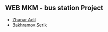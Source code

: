 ## WEB MKM - bus station Project

- <a href="https://github.com/adilzhapar">Zhapar Adil</a>
- <a href="https://github.com/salemi8686">Bakhramov Serik</a>

